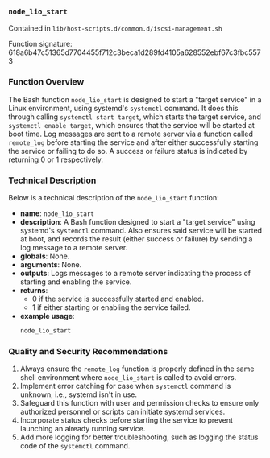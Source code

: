 ### `node_lio_start`

Contained in `lib/host-scripts.d/common.d/iscsi-management.sh`

Function signature: 618a6b47c51365d7704455f712c3beca1d289fd4105a628552ebf67c3fbc5573

### Function Overview

The Bash function `node_lio_start` is designed to start a "target service" in a Linux environment, using systemd's `systemctl` command. It does this through calling `systemctl start target`, which starts the target service, and `systemctl enable target`, which ensures that the service will be started at boot time. Log messages are sent to a remote server via a function called `remote_log` before starting the service and after either successfully starting the service or failing to do so. A success or failure status is indicated by returning 0 or 1 respectively.

### Technical Description

Below is a technical description of the `node_lio_start` function:

- **name**: `node_lio_start`
- **description**: A Bash function designed to start a "target service" using systemd's `systemctl` command. Also ensures said service will be started at boot, and records the result (either success or failure) by sending a log message to a remote server.
- **globals**: None.
- **arguments**: None.
- **outputs**: Logs messages to a remote server indicating the process of starting and enabling the service.
- **returns**: 
  - 0 if the service is successfully started and enabled.
  - 1 if either starting or enabling the service failed.
- **example usage**:
  ```bash
  node_lio_start
  ```

### Quality and Security Recommendations

1. Always ensure the `remote_log` function is properly defined in the same shell environment where `node_lio_start` is called to avoid errors.
2. Implement error catching for case when `systemctl` command is unknown, i.e., systemd isn't in use.
3. Safeguard this function with user and permission checks to ensure only authorized personnel or scripts can initiate systemd services.
4. Incorporate status checks before starting the service to prevent launching an already running service. 
5. Add more logging for better troubleshooting, such as logging the status code of the `systemctl` command.

